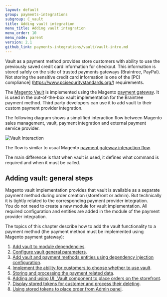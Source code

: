```yaml
---
layout: default
group: payments-integrations
subgroup: C_vault
title: Adding vault integration
menu_title: Adding vault integration
menu_order: 10
menu_node: parent
version: 2.1
github_link: payments-integrations/vault/vault-intro.md
---
```


Vault as a payment method provides store customers with ability to use the previously saved credit card information for checkout. This information is stored safely on the side of trusted payments gateways (Braintree, PayPal). Not storing the sensitive credit card information is one of the [PCI compliance] (https://www.pcisecuritystandards.org/)  requirements. 

The [Magento Vault]({{site.mage2100url}}app/code/Magento/Vault) is implemented using the Magento [payment gateway]({{page.baseurl}}payments-integrations/payment-gateway/payment-gateway-intro.html). It is used in the out-of-the-box vault implementation for the Braintree payment method. Third party developers can use it to add vault to their custom payment provider integration.

The following diagram shows a simplified interaction flow between Magento sales management, vault, payment integration and external payment service provider.

![Vault Interaction]({{site.baseurl}}common/images/payments-integrations/vault_interaction_flow.png)

The flow is similar to usual Magento [payment gateway interaction flow]({{page.baseurl}}payment-integrations/payment-gateway/payment-gateway-intro.html). 

The main difference is that when vault is used, it defines what command is required and when it must be called.

## Adding vault: general steps

Magento vault implementation provides that vault is available as a separate payment method during order creation (storefront or admin). But technically it is tightly related to the corresponding payment provider integration.   
You do not need to create a new module for vault implementation. All required configuration and entities are added in the module of the payment provider integration. 

The topics of this chapter describe how to add the vault functionality to a payment method (the payment method must be implemented using Magento payment gateway):

1. [Add vault to module dependencies]({{page.baseurl}}payments-integrations/vault/module-configuration.html).
2. [Configure vault general parameters]({{page.baseurl}}payments-integrations/vault/vault-payment-configuration.html).
3. [Add vault and payment methods entities using dependency injection configuration]({{page.baseurl}}payments-integrations/vault/vault-di.html).
4. [Implement the ability for customers to choose whether to use vault]({{page.baseurl}}payments-integrations/vault/enabler.html).
5. [Storing and processing the payment related data]({{page.baseurl}}payments-integrations/vault/payment-token.html).
6. [Adding and using  UI _Vault component to place orders on the storefront]({{page.baseurl}}payments-integrations/vault/token-ui-component-provider.html).
7. [Display stored tokens for customer and process their deleting]({{page.baseurl}}payments-integrations/vault/customer-stored-payments.html).
8. [Using stored tokens to place order from Admin panel]({{page.baseurl}}payments-integrations/vault/admin-integration.html).

